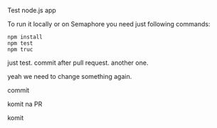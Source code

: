 Test node.js app


To run it locally or on Semaphore you need just following commands:

```console
npm install
npm test
npm truc
```

just test.
commit after pull request.
another one.


yeah we need to change something again.

commit

komit na PR

komit
